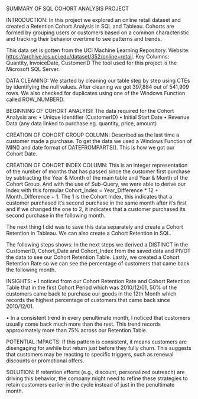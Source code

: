 SUMMARY OF SQL COHORT ANALYSIS PROJECT


INTRODUCTION:                                                                                                                                                                                                                                                                  In this project we explored an online retail dataset and created a Retention Cohort Analysis in SQL and Tableau. 
Cohorts are formed by grouping users or customers based on a common characteristic and tracking their behavior overtime to see patterns and trends.

This data set is gotten from the UCI Machine Learning Repository. 
Website: https://archive.ics.uci.edu/dataset/352/online+retail.
Key Columns: Quantity, InvoiceDate, CustomerID
The tool used for this project is the Microsoft SQL Server.


DATA CLEANING:
We started by cleaning our table step by step using CTEs by identifying the null values. 
After cleaning we got 397,884 out of 541,909 rows. We also checked for duplicates using one of the Windows Function called ROW_NUMBER().


BEGINNING OF COHORT ANALYISI:
The data required for the Cohort Analysis are:
•	Unique Identifier (CustomerID)
•	Initial Start Date
•	Revenue Data (any data linked to purchase eg. quantity, price, amount)


CREATION OF COHORT GROUP COLUMN:
Described as the last time a customer made a purchase. 
To get the data we used a Windows Function of MIN() and date format of DATEFROMPARTS(). This is how we got our Cohort Date.


CREATION OF COHORT INDEX COLUMN:
This is an integer representation of the number of months that has passed since the customer first purchase by subtracting the Year & Month of the main table and Year & Month of the Cohort Group. 
And with the use of Sub-Query, we were able to derive our Index with this formular Cohort_Index = Year_Difference * 12 + Month_Difference + 1. The 1 is the Cohort Index, this indicates that a customer purchased it’s second purchase in the same month after it’s first and if we changed the one to 2, it indicates that a customer purchased its second purchase in the following month.

The next thing I did was to save this data separately and create a Cohort Retention in Tableau. 
We can also create a Cohort Retention in SQL. 


The following steps shows:
In the next steps we derived a DISTINCT in the CustomerID, Cohort_Date and Cohort_Index from the saved data and PIVOT the data to see our Cohort Retention Table.
Lastly, we created a Cohort Retention Rate so we can see the percentage of customers that came back the following month.


INSIGHTS:                                                                                                                                                                                                                                                                      •	I noticed from our Cohort Retention Rate and Cohort Retention Table that in the first Cohort Period which was 2010/12/01, 50% of the customers came back to purchase our goods in the 12th Month which records the highest     percentage of customers that came back since 2010/12/01.

•	In a consistent trend in every penultimate month, I noticed that customers usually come back much more than the rest. This trend records approximately more than 75% across our Retention Table.


POTENTIAL IMPACTS:                                                                                                                                                                                                                                                             If this pattern is consistent, it means customers are disengaging for awhile but return just before they fully churn. 
This suggests that customers may be reacting to specific triggers, such as renewal discounts or promotional offers.


SOLUTION:                                                                                                                                                                                                                                                                      If retention efforts (e.g., discount, personalized outreach) are driving this behavior, the company might need to refine these strategies to retain customers earlier in the cycle instead of just in the penultimate month.









